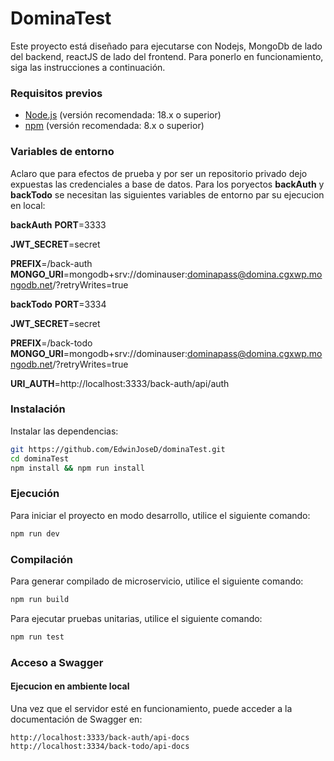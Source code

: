 # DominaTest

Este proyecto está diseñado para ejecutarse con Nodejs, MongoDb de lado del backend, reactJS
de lado del frontend. Para ponerlo en funcionamiento, siga las instrucciones a continuación.

### Requisitos previos

- [Node.js](https://nodejs.org/en/download/) (versión recomendada: 18.x o superior)
- [npm](https://www.npmjs.com/) (versión recomendada: 8.x o superior)

### Variables de entorno

Aclaro que para efectos de prueba y por ser un repositorio privado dejo expuestas las credenciales a base de datos.
Para los poryectos **backAuth** y **backTodo** se necesitan las siguientes variables de entorno par su ejecucion en local:

**backAuth**
**PORT**=3333

**JWT_SECRET**=secret

**PREFIX**=/back-auth
**MONGO_URI**=mongodb+srv://dominauser:dominapass@domina.cgxwp.mongodb.net/?retryWrites=true

**backTodo**
**PORT**=3334

**JWT_SECRET**=secret

**PREFIX**=/back-todo
**MONGO_URI**=mongodb+srv://dominauser:dominapass@domina.cgxwp.mongodb.net/?retryWrites=true

**URI_AUTH**=http://localhost:3333/back-auth/api/auth

### Instalación

Instalar las dependencias:

```sh
git https://github.com/EdwinJoseD/dominaTest.git
cd dominaTest
npm install && npm run install
```

### Ejecución

Para iniciar el proyecto en modo desarrollo, utilice el siguiente comando:

```sh
npm run dev
```

### Compilación

Para generar compilado de microservicio, utilice el siguiente comando:

```sh
npm run build
```

Para ejecutar pruebas unitarias, utilice el siguiente comando:

```sh
npm run test
```

### Acceso a Swagger

#### Ejecucion en ambiente local

Una vez que el servidor esté en funcionamiento, puede acceder a la documentación de Swagger en:

```
http://localhost:3333/back-auth/api-docs
http://localhost:3334/back-todo/api-docs
```
